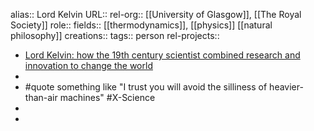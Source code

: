 alias:: Lord Kelvin
URL::
rel-org:: [[University of Glasgow]], [[The Royal Society]]
role::
fields:: [[thermodynamics]], [[physics]] [[natural philosophy]]
creations::
tags:: person
rel-projects::


- [Lord Kelvin: how the 19th century scientist combined research and innovation to change the world](https://theconversation.com/lord-kelvin-how-the-19th-century-scientist-combined-research-and-innovation-to-change-the-world-238723)
-
- #quote something like "I trust you will avoid the silliness of heavier-than-air machines" #X-Science
-
-
